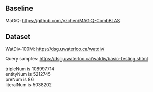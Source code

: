 
## Baseline 

MaGiQ: https://github.com/yzchen/MAGiQ-CombBLAS


## Dataset

WatDiv-100M: https://dsg.uwaterloo.ca/watdiv/

Query samples: https://dsg.uwaterloo.ca/watdiv/basic-testing.shtml

tripleNum is 108997714 \
entityNum is 5212745 \
preNum is 86 \
literalNum is 5038202